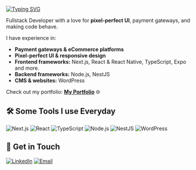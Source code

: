 [![Typing SVG](https://readme-typing-svg.herokuapp.com?font=Fira+Code&size=26&duration=2000&pause=1000&color=4493f8&multiline=true&repeat=false&width=435&lines=Hola%2C+I'm+Benjamin+Lopez)](https://git.io/typing-svg)

Fullstack Developer with a love for **pixel-perfect UI**, payment gateways, and making code behave.  

I have experience in:  
- **Payment gateways & eCommerce platforms**  
- **Pixel-perfect UI & responsive design**  
- **Frontend frameworks:** Next.js, React & React Native, TypeScript, Expo and more.
- **Backend frameworks:** Node.js, NestJS  
- **CMS & websites:** WordPress

Check out my portfolio: [**My Portfolio**](https://benjaminlopez.dev) 🌐  

## 🛠 Some Tools I use Everyday

![Next.js](https://img.shields.io/badge/Next.js-000000?style=for-the-badge&logo=nextdotjs&logoColor=white)
![React](https://img.shields.io/badge/React-61DAFB?style=for-the-badge&logo=react&logoColor=black)
![TypeScript](https://img.shields.io/badge/TypeScript-007ACC?style=for-the-badge&logo=typescript&logoColor=white)
![Node.js](https://img.shields.io/badge/Node.js-339933?style=for-the-badge&logo=nodedotjs&logoColor=white)
![NestJS](https://img.shields.io/badge/NestJS-E0234E?style=for-the-badge&logo=nestjs&logoColor=white)
![WordPress](https://img.shields.io/badge/WordPress-21759B?style=for-the-badge&logo=wordpress&logoColor=white)

## 💬 Get in Touch
[![LinkedIn](https://img.shields.io/badge/LinkedIn-0077B5?style=for-the-badge&logo=linkedin&logoColor=white)]([https://www.linkedin.com/in/your-linkedin](https://www.linkedin.com/in/benjamin-lopez-tovar))
[![Email](https://img.shields.io/badge/Email-D14836?style=for-the-badge&logo=gmail&logoColor=white)](mailto:benjiilopez@gmail.com)


